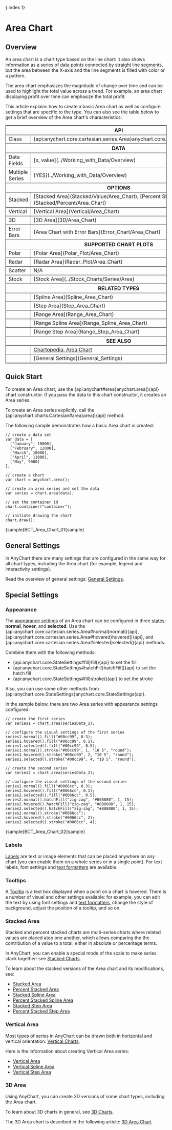 {:index 1}
# Area Chart

## Overview

An area chart is a chart type based on the line chart: it also shows information as a series of data points connected by straight line segments, but the area between the X-axis and the line segments is filled with color or a pattern.

The area chart emphasizes the magnitude of change over time and can be used to highlight the total value across a trend. For example, an area chart displaying profit over time can emphasize the total profit.

This article explains how to create a basic Area chart as well as configure settings that are specific to the type. You can also see the table below to get a brief overview of the Area chart's characteristics:

<table border="1" class="seriesTABLE">
<tr><th colspan=2>API</th></tr>
<tr><td>Class</td><td>{api:anychart.core.cartesian.series.Area}anychart.core.cartesian.series.Area{api}</td></tr>
<tr><th colspan=2>DATA</th></tr>
<tr><td>Data Fields</td><td>[x, value](../Working_with_Data/Overview)</td></tr>
<tr><td>Multiple Series</td><td>[YES](../Working_with_Data/Overview)</td></tr>
<tr><th colspan=2>OPTIONS</th></tr>
<tr><td>Stacked</td><td>[Stacked Area](Stacked/Value/Area_Chart), [Percent Stacked Area](Stacked/Percent/Area_Chart)</td></tr>
<tr><td>Vertical</td><td>[Vertical Area](Vertical/Area_Chart)</td></tr>
<tr><td>3D</td><td>[3D Area](3D/Area_Chart)</td></tr>
<tr><td>Error Bars</td><td>[Area Chart with Error Bars](Error_Chart/Area_Chart)</td></tr>
<tr><th colspan=2>SUPPORTED CHART PLOTS</th></tr>
<tr><td>Polar</td><td>[Polar Area](Polar_Plot/Area_Chart)</td></tr>
<tr><td>Radar</td><td>[Radar Area](Radar_Plot/Area_Chart)</td></tr>
<tr><td>Scatter</td><td>N/A</td></tr>
<tr><td>Stock</td><td>[Stock Area](../Stock_Charts/Series/Area)</td></tr>
<tr><th colspan=2>RELATED TYPES</th></tr>
<tr><td></td><td>[Spline Area](Spline_Area_Chart)</td></tr>
<tr><td></td><td>[Step Area](Step_Area_Chart)</td></tr>
<tr><td></td><td>[Range Area](Range_Area_Chart)</td></tr>
<tr><td></td><td>[Range Spline Area](Range_Spline_Area_Chart)</td></tr>
<tr><td></td><td>[Range Step Area](Range_Step_Area_Chart)</td></tr>
<tr><th colspan=2>SEE ALSO</th></tr>
<tr><td></td><td><a href="https://www.anychart.com/chartopedia/chart-types/area-chart/" target="_blank">Chartopedia: Area Chart</a></td></tr>
<tr><td></td><td>[General Settings](General_Settings)</td></tr>
</table>

## Quick Start

To create an Area chart, use the {api:anychart#area}anychart.area(){api} chart constructor. If you pass the data to this chart constructor, it creates an Area series.

To create an Area series explicitly, call the {api:anychart.charts.Cartesian#area}area(){api} method.

The following sample demonstrates how a basic Area chart is created:

```
// create a data set
var data = [
  ["January", 10000],
  ["February", 12000],
  ["March", 18000],
  ["April", 11000],
  ["May", 9000]
];

// create a chart
var chart = anychart.area();

// create an area series and set the data
var series = chart.area(data);

// set the container id
chart.container("container");

// initiate drawing the chart
chart.draw();
```

{sample}BCT\_Area\_Chart\_01{sample}

## General Settings

In AnyChart there are many settings that are configured in the same way for all chart types, including the Area chart (for example, legend and interactivity settings).

Read the overview of general settings: [General Settings](General_Settings).

## Special Settings

### Appearance

The [appearance settings](../Appearance_Settings) of an Area chart can be configured in three [states](../Common_Settings/Interactivity/States): **normal**, **hover**, and **selected**. Use the {api:anychart.core.cartesian.series.Area#normal}normal(){api}, {api:anychart.core.cartesian.series.Area#hovered}hovered(){api}, and {api:anychart.core.cartesian.series.Area#selected}selected(){api} methods.

Combine them with the following methods:

* {api:anychart.core.StateSettings#fill}fill(){api} to set the fill
* {api:anychart.core.StateSettings#hatchFill}hatchFill(){api} to set the hatch fill
* {api:anychart.core.StateSettings#fill}stroke(){api} to set the stroke

Also, you can use some other methods from {api:anychart.core.StateSettings}anychart.core.StateSettings{api}.

In the sample below, there are two Area series with appearance settings configured:

```
// create the first series
var series1 = chart.area(seriesData_1);

// configure the visual settings of the first series
series1.normal().fill("#00cc99", 0.3);
series1.hovered().fill("#00cc99", 0.1);
series1.selected().fill("#00cc99", 0.5);
series1.normal().stroke("#00cc99", 1, "10 5", "round");
series1.hovered().stroke("#00cc99", 2, "10 5", "round");
series1.selected().stroke("#00cc99", 4, "10 5", "round");

// create the second series
var series2 = chart.area(seriesData_2);

// configure the visual settings of the second series
series2.normal().fill("#0066cc", 0.3);
series2.hovered().fill("#0066cc", 0.1);
series2.selected().fill("#0066cc", 0.5);
series2.normal().hatchFill("zig-zag", "#808080", 1, 15);
series2.hovered().hatchFill("zig-zag", "#808080", 1, 15);
series2.selected().hatchFill("zig-zag", "#808080", 1, 15);
series2.normal().stroke("#0066cc");
series2.hovered().stroke("#0066cc", 2);
series2.selected().stroke("#0066cc", 4);
```

{sample}BCT\_Area\_Chart\_02{sample}

### Labels

[Labels](../Common_Settings/Labels) are text or image elements that can be placed anywhere on any chart (you can enable them on a whole series or in a single point). For text labels, font settings and [text formatters](../Common_Settings/Text_Formatters) are available.

### Tooltips

A [Tooltip](../Common_Settings/Tooltip) is a text box displayed when a point on a chart is hovered. There is a number of visual and other settings available: for example, you can edit the text by using font settings and [text formatters](../Common_Settings/Text_Formatters), change the style of background, adjust the position of a tooltip, and so on.

### Stacked Area

Stacked and percent stacked charts are multi-series charts where related values are placed atop one another, which allows comparing the the contribution of a value to a total, either in absolute or percentage terms. 

In AnyChart, you can enable a special mode of the scale to make series stack together: see [Stacked Charts](Stacked/Overview).

To learn about the stacked versions of the Area chart and its modifications, see:

* [Stacked Area](Stacked/Value/Area_Chart)
* [Percent Stacked Area](Stacked/Percent/Area_Chart)
* [Stacked Spline Area](Stacked/Value/Spline_Area_Chart)
* [Percent Stacked Spline Area](Stacked/Percent/Spline_Area_Chart)
* [Stacked Step Area](Stacked/Value/Step_Area_Chart)
* [Percent Stacked Step Area](Stacked/Percent/Area_Chart)

### Vertical Area

Most types of series in AnyChart can be drawn both in horizontal and vertical orientation: [Vertical Charts](Vertical/Overview).

Here is the information about creating Vertical Area series:

* [Vertical Area](Vertical/Area_Chart)
* [Vertical Spline Area](Vertical/Spline_Area_Chart)
* [Vertical Step Area](Vertical/Step_Area_Chart)

### 3D Area

Using AnyChart, you can create 3D versions of some chart types, including the Area chart.

To learn about 3D charts in general, see [3D Charts](3D/Overview).

The 3D Area chart is described in the following article: [3D Area Chart](3D/Area_Chart)